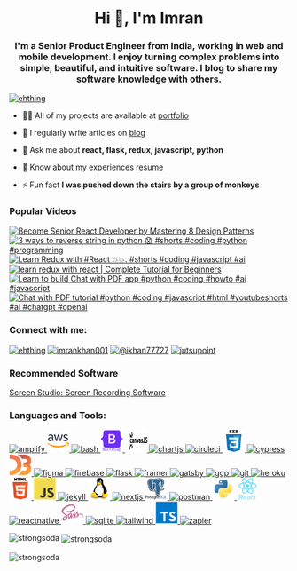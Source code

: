 <h1 align="center">Hi 👋, I'm Imran</h1>
<h3 align="center">I'm a Senior Product Engineer from India, working in web and mobile development. I enjoy turning complex problems into simple, beautiful, and intuitive software. I blog to share my software knowledge with others.</h3>

<p align="left"> <a href="https://twitter.com/ehthing" target="blank"><img src="https://img.shields.io/twitter/follow/ehthing?logo=twitter&style=for-the-badge" alt="ehthing" /></a> </p>

- 👨‍💻 All of my projects are available at [portfolio](https://imran.wiki/portfolio)

- 📝 I regularly write articles on [blog](https://imran.wiki/blog)

- 💬 Ask me about **react, flask, redux, javascript, python**

- 📄 Know about my experiences [resume](https://imran.wiki/resume)

- ⚡ Fun fact **I was pushed down the stairs by a group of monkeys**

### Popular Videos
<!-- BEGIN YOUTUBE-CARDS -->
[![Become Senior React Developer by Mastering 8 Design Patterns](https://ytcards.demolab.com/?id=98Fb0j9CYx4&title=Become+Senior+React+Developer+by+Mastering+8+Design+Patterns&lang=en&timestamp=1712635205&background_color=%230d1117&title_color=%23ffffff&stats_color=%23dedede&max_title_lines=1&width=250&border_radius=5 "Become Senior React Developer by Mastering 8 Design Patterns")](https://www.youtube.com/watch?v=98Fb0j9CYx4)
[![3 ways to  reverse string in python 😱 #shorts #coding #python  #programming](https://ytcards.demolab.com/?id=wU0h8MmEjuM&title=3+ways+to++reverse+string+in+python+%F0%9F%98%B1+%23shorts+%23coding+%23python++%23programming&lang=en&timestamp=1712126376&background_color=%230d1117&title_color=%23ffffff&stats_color=%23dedede&max_title_lines=1&width=250&border_radius=5 "3 ways to  reverse string in python 😱 #shorts #coding #python  #programming")](https://www.youtube.com/watch?v=wU0h8MmEjuM)
[![Learn Redux with #React 💥💥. #shorts #coding #javascript #ai](https://ytcards.demolab.com/?id=xYDZURPn6WU&title=Learn+Redux+with+%23React+%F0%9F%92%A5%F0%9F%92%A5.+%23shorts+%23coding+%23javascript+%23ai&lang=en&timestamp=1712040520&background_color=%230d1117&title_color=%23ffffff&stats_color=%23dedede&max_title_lines=1&width=250&border_radius=5 "Learn Redux with #React 💥💥. #shorts #coding #javascript #ai")](https://www.youtube.com/watch?v=xYDZURPn6WU)
[![learn redux with react | Complete Tutorial for Beginners](https://ytcards.demolab.com/?id=N1XFb0Y2wvQ&title=learn+redux+with+react+%7C+Complete+Tutorial+for+Beginners&lang=en&timestamp=1712030410&background_color=%230d1117&title_color=%23ffffff&stats_color=%23dedede&max_title_lines=1&width=250&border_radius=5 "learn redux with react | Complete Tutorial for Beginners")](https://www.youtube.com/watch?v=N1XFb0Y2wvQ)
[![Learn to build Chat with PDF app #python #coding #howto #ai #javascript](https://ytcards.demolab.com/?id=ycSeje0nbOU&title=Learn+to+build+Chat+with+PDF+app+%23python+%23coding+%23howto+%23ai+%23javascript&lang=en&timestamp=1711866240&background_color=%230d1117&title_color=%23ffffff&stats_color=%23dedede&max_title_lines=1&width=250&border_radius=5 "Learn to build Chat with PDF app #python #coding #howto #ai #javascript")](https://www.youtube.com/watch?v=ycSeje0nbOU)
[![Chat with PDF tutorial #python #coding #javascript #html #youtubeshorts  #ai #chatgpt #openai](https://ytcards.demolab.com/?id=LGpcPknv3vY&title=Chat+with+PDF+tutorial+%23python+%23coding+%23javascript+%23html+%23youtubeshorts++%23ai+%23chatgpt+%23openai&lang=en&timestamp=1711865768&background_color=%230d1117&title_color=%23ffffff&stats_color=%23dedede&max_title_lines=1&width=250&border_radius=5 "Chat with PDF tutorial #python #coding #javascript #html #youtubeshorts  #ai #chatgpt #openai")](https://www.youtube.com/watch?v=LGpcPknv3vY)
<!-- END YOUTUBE-CARDS -->


<h3 align="left">Connect with me:</h3>
<p align="left">
<a href="https://twitter.com/ehthing" target="blank"><img align="center" src="https://raw.githubusercontent.com/rahuldkjain/github-profile-readme-generator/master/src/images/icons/Social/twitter.svg" alt="ehthing" height="30" width="40" /></a>
<a href="https://linkedin.com/in/imrankhan001" target="blank"><img align="center" src="https://raw.githubusercontent.com/rahuldkjain/github-profile-readme-generator/master/src/images/icons/Social/linked-in-alt.svg" alt="imrankhan001" height="30" width="40" /></a>
<a href="https://medium.com/@ikhan77727" target="blank"><img align="center" src="https://raw.githubusercontent.com/rahuldkjain/github-profile-readme-generator/master/src/images/icons/Social/medium.svg" alt="@ikhan77727" height="30" width="40" /></a>
<a href="https://www.youtube.com/c/jutsupoint" target="blank"><img align="center" src="https://raw.githubusercontent.com/rahuldkjain/github-profile-readme-generator/master/src/images/icons/Social/youtube.svg" alt="jutsupoint" height="30" width="40" /></a>
</p>


<h3 align="left">Recommended Software</h3>
<a href="https://screen.studio/@Xenr1" target="blank">Screen Studio: Screen Recording Software</a>


<h3 align="left">Languages and Tools:</h3>
<p align="left"> <a href="https://aws.amazon.com/amplify/" target="_blank" rel="noreferrer"> <img src="https://docs.amplify.aws/assets/logo-dark.svg" alt="amplify" width="40" height="40"/> </a> <a href="https://aws.amazon.com" target="_blank" rel="noreferrer"> <img src="https://raw.githubusercontent.com/devicons/devicon/master/icons/amazonwebservices/amazonwebservices-original-wordmark.svg" alt="aws" width="40" height="40"/> </a> <a href="https://www.gnu.org/software/bash/" target="_blank" rel="noreferrer"> <img src="https://www.vectorlogo.zone/logos/gnu_bash/gnu_bash-icon.svg" alt="bash" width="40" height="40"/> </a> <a href="https://getbootstrap.com" target="_blank" rel="noreferrer"> <img src="https://raw.githubusercontent.com/devicons/devicon/master/icons/bootstrap/bootstrap-plain-wordmark.svg" alt="bootstrap" width="40" height="40"/> </a> <a href="https://canvasjs.com" target="_blank" rel="noreferrer"> <img src="https://raw.githubusercontent.com/Hardik0307/Hardik0307/master/assets/canvasjs-charts.svg" alt="canvasjs" width="40" height="40"/> </a> <a href="https://www.chartjs.org" target="_blank" rel="noreferrer"> <img src="https://www.chartjs.org/media/logo-title.svg" alt="chartjs" width="40" height="40"/> </a> <a href="https://circleci.com" target="_blank" rel="noreferrer"> <img src="https://www.vectorlogo.zone/logos/circleci/circleci-icon.svg" alt="circleci" width="40" height="40"/> </a> <a href="https://www.w3schools.com/css/" target="_blank" rel="noreferrer"> <img src="https://raw.githubusercontent.com/devicons/devicon/master/icons/css3/css3-original-wordmark.svg" alt="css3" width="40" height="40"/> </a> <a href="https://www.cypress.io" target="_blank" rel="noreferrer"> <img src="https://raw.githubusercontent.com/simple-icons/simple-icons/6e46ec1fc23b60c8fd0d2f2ff46db82e16dbd75f/icons/cypress.svg" alt="cypress" width="40" height="40"/> </a> <a href="https://d3js.org/" target="_blank" rel="noreferrer"> <img src="https://raw.githubusercontent.com/devicons/devicon/master/icons/d3js/d3js-original.svg" alt="d3js" width="40" height="40"/> </a> <a href="https://www.figma.com/" target="_blank" rel="noreferrer"> <img src="https://www.vectorlogo.zone/logos/figma/figma-icon.svg" alt="figma" width="40" height="40"/> </a> <a href="https://firebase.google.com/" target="_blank" rel="noreferrer"> <img src="https://www.vectorlogo.zone/logos/firebase/firebase-icon.svg" alt="firebase" width="40" height="40"/> </a> <a href="https://flask.palletsprojects.com/" target="_blank" rel="noreferrer"> <img src="https://www.vectorlogo.zone/logos/pocoo_flask/pocoo_flask-icon.svg" alt="flask" width="40" height="40"/> </a> <a href="https://www.framer.com/" target="_blank" rel="noreferrer"> <img src="https://www.vectorlogo.zone/logos/framer/framer-icon.svg" alt="framer" width="40" height="40"/> </a> <a href="https://www.gatsbyjs.com/" target="_blank" rel="noreferrer"> <img src="https://www.vectorlogo.zone/logos/gatsbyjs/gatsbyjs-icon.svg" alt="gatsby" width="40" height="40"/> </a> <a href="https://cloud.google.com" target="_blank" rel="noreferrer"> <img src="https://www.vectorlogo.zone/logos/google_cloud/google_cloud-icon.svg" alt="gcp" width="40" height="40"/> </a> <a href="https://git-scm.com/" target="_blank" rel="noreferrer"> <img src="https://www.vectorlogo.zone/logos/git-scm/git-scm-icon.svg" alt="git" width="40" height="40"/> </a> <a href="https://heroku.com" target="_blank" rel="noreferrer"> <img src="https://www.vectorlogo.zone/logos/heroku/heroku-icon.svg" alt="heroku" width="40" height="40"/> </a> <a href="https://www.w3.org/html/" target="_blank" rel="noreferrer"> <img src="https://raw.githubusercontent.com/devicons/devicon/master/icons/html5/html5-original-wordmark.svg" alt="html5" width="40" height="40"/> </a> <a href="https://developer.mozilla.org/en-US/docs/Web/JavaScript" target="_blank" rel="noreferrer"> <img src="https://raw.githubusercontent.com/devicons/devicon/master/icons/javascript/javascript-original.svg" alt="javascript" width="40" height="40"/> </a> <a href="https://jekyllrb.com/" target="_blank" rel="noreferrer"> <img src="https://www.vectorlogo.zone/logos/jekyllrb/jekyllrb-icon.svg" alt="jekyll" width="40" height="40"/> </a> <a href="https://www.linux.org/" target="_blank" rel="noreferrer"> <img src="https://raw.githubusercontent.com/devicons/devicon/master/icons/linux/linux-original.svg" alt="linux" width="40" height="40"/> </a> <a href="https://nextjs.org/" target="_blank" rel="noreferrer"> <img src="https://cdn.worldvectorlogo.com/logos/nextjs-2.svg" alt="nextjs" width="40" height="40"/> </a> <a href="https://www.postgresql.org" target="_blank" rel="noreferrer"> <img src="https://raw.githubusercontent.com/devicons/devicon/master/icons/postgresql/postgresql-original-wordmark.svg" alt="postgresql" width="40" height="40"/> </a> <a href="https://postman.com" target="_blank" rel="noreferrer"> <img src="https://www.vectorlogo.zone/logos/getpostman/getpostman-icon.svg" alt="postman" width="40" height="40"/> </a> <a href="https://www.python.org" target="_blank" rel="noreferrer"> <img src="https://raw.githubusercontent.com/devicons/devicon/master/icons/python/python-original.svg" alt="python" width="40" height="40"/> </a> <a href="https://reactjs.org/" target="_blank" rel="noreferrer"> <img src="https://raw.githubusercontent.com/devicons/devicon/master/icons/react/react-original-wordmark.svg" alt="react" width="40" height="40"/> </a> <a href="https://reactnative.dev/" target="_blank" rel="noreferrer"> <img src="https://reactnative.dev/img/header_logo.svg" alt="reactnative" width="40" height="40"/> </a> <a href="https://sass-lang.com" target="_blank" rel="noreferrer"> <img src="https://raw.githubusercontent.com/devicons/devicon/master/icons/sass/sass-original.svg" alt="sass" width="40" height="40"/> </a> <a href="https://www.sqlite.org/" target="_blank" rel="noreferrer"> <img src="https://www.vectorlogo.zone/logos/sqlite/sqlite-icon.svg" alt="sqlite" width="40" height="40"/> </a> <a href="https://tailwindcss.com/" target="_blank" rel="noreferrer"> <img src="https://www.vectorlogo.zone/logos/tailwindcss/tailwindcss-icon.svg" alt="tailwind" width="40" height="40"/> </a> <a href="https://www.typescriptlang.org/" target="_blank" rel="noreferrer"> <img src="https://raw.githubusercontent.com/devicons/devicon/master/icons/typescript/typescript-original.svg" alt="typescript" width="40" height="40"/> </a> <a href="https://zapier.com" target="_blank" rel="noreferrer"> <img src="https://www.vectorlogo.zone/logos/zapier/zapier-icon.svg" alt="zapier" width="40" height="40"/> </a> </p>

<p><img align="left" src="https://github-readme-stats.vercel.app/api/top-langs?username=strongsoda&show_icons=true&locale=en&layout=compact" alt="strongsoda" /></p>

<p>&nbsp;<img align="center" src="https://github-readme-stats.vercel.app/api?username=strongsoda&show_icons=true&locale=en" alt="strongsoda" /></p>

<p><img align="center" src="https://github-readme-streak-stats.herokuapp.com/?user=strongsoda&" alt="strongsoda" /></p>
